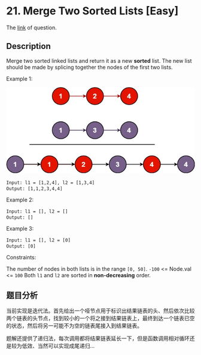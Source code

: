 # 21. Merge Two Sorted Lists [Easy]

The [link](https://leetcode.com/problems/merge-two-sorted-lists/) of question.

## Description

Merge two sorted linked lists and return it as a new **sorted** list. The new list should be made by splicing together the nodes of the first two lists.

Example 1:

![](./img/21.jpg)

```
Input: l1 = [1,2,4], l2 = [1,3,4]
Output: [1,1,2,3,4,4]
```

Example 2:
```
Input: l1 = [], l2 = []
Output: []
```

Example 3:
```
Input: l1 = [], l2 = [0]
Output: [0]
```

Constraints:

The number of nodes in both lists is in the range `[0, 50]`.
`-100` <= Node.val <= `100`
Both `l1` and `l2` are sorted in **non-decreasing** order.

## 题目分析

当前实现是迭代法。首先给出一个哑节点用于标识出结果链表的头、然后依次比较两个链表的头节点，找到较小的一个将之接到结果链表上，最终到达一个链表已空的状态，然后将另一可能不为空的链表尾接入到结果链表。

题解还提供了递归法，每次调用都将结果链表延长一下，但是函数调用相对循环还是较为低效、当然可以实现成尾递归…